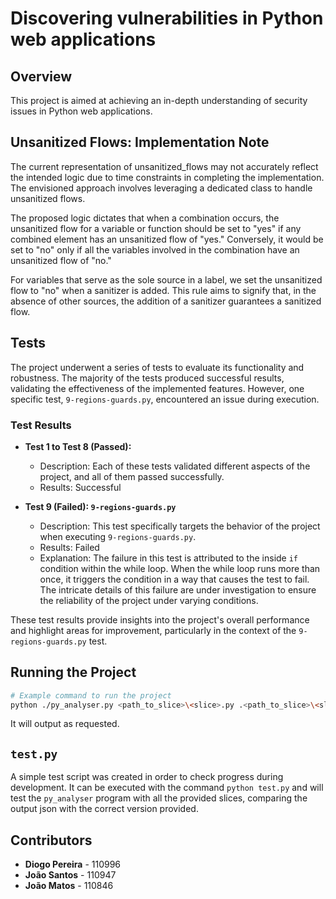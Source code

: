 # Discovering vulnerabilities in Python web applications


## Overview

This project is aimed at achieving an in-depth understanding of security issues in Python web applications.

## Unsanitized Flows: Implementation Note

The current representation of unsanitized_flows may not accurately reflect the intended logic due to time constraints in completing the implementation. The envisioned approach involves leveraging a dedicated class to handle unsanitized flows.

The proposed logic dictates that when a combination occurs, the unsanitized flow for a variable or function should be set to "yes" if any combined element has an unsanitized flow of "yes." Conversely, it would be set to "no" only if all the variables involved in the combination have an unsanitized flow of "no."

For variables that serve as the sole source in a label, we set the unsanitized flow to "no" when a sanitizer is added. This rule aims to signify that, in the absence of other sources, the addition of a sanitizer guarantees a sanitized flow.


## Tests

The project underwent a series of tests to evaluate its functionality and robustness. The majority of the tests produced successful results, validating the effectiveness of the implemented features. However, one specific test, `9-regions-guards.py`, encountered an issue during execution.

### Test Results

- **Test 1 to Test 8 (Passed):**
  - Description: Each of these tests validated different aspects of the project, and all of them passed successfully.
  - Results: Successful

- **Test 9 (Failed): `9-regions-guards.py`**
  - Description: This test specifically targets the behavior of the project when executing `9-regions-guards.py`.
  - Results: Failed
  - Explanation: The failure in this test is attributed to the inside `if` condition within the while loop. When the while loop runs more than once, it triggers the condition in a way that causes the test to fail. The intricate details of this failure are under investigation to ensure the reliability of the project under varying conditions.

These test results provide insights into the project's overall performance and highlight areas for improvement, particularly in the context of the `9-regions-guards.py` test.

## Running the Project

```bash
# Example command to run the project
python ./py_analyser.py <path_to_slice>\<slice>.py .<path_to_slice>\<slice>.patterns.json
```
It will output as requested.

## `test.py`

A simple test script was created in order to check progress during development. It can be executed with the command `python test.py` and will test the `py_analyser` program with all the provided slices, comparing the output json with the correct version provided.

## Contributors
 - **Diogo Pereira**    - 110996
 - **João Santos**      - 110947
 - **João Matos**       - 110846

